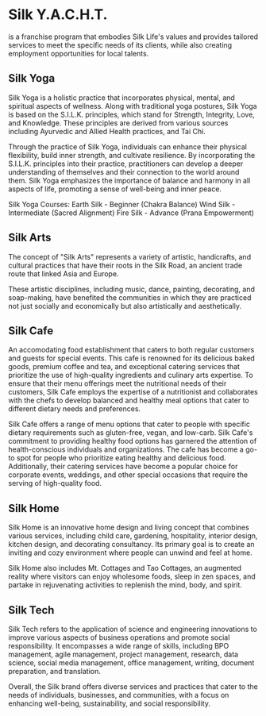 # Silk Y.A.C.H.T. 
is a franchise program that embodies Silk Life's values and provides tailored services to meet the specific needs of its clients, while also creating employment opportunities for local talents.


## Silk Yoga
Silk Yoga is a holistic practice that incorporates physical, mental, and spiritual aspects of wellness. Along with traditional yoga postures, Silk Yoga is based on the S.I.L.K. principles, which stand for Strength, Integrity, Love, and Knowledge. These principles are derived from various sources including Ayurvedic and Allied Health practices, and Tai Chi.

Through the practice of Silk Yoga, individuals can enhance their physical flexibility, build inner strength, and cultivate resilience. By incorporating the S.I.L.K. principles into their practice, practitioners can develop a deeper understanding of themselves and their connection to the world around them. Silk Yoga emphasizes the importance of balance and harmony in all aspects of life, promoting a sense of well-being and inner peace.

Silk Yoga Courses: Earth Silk - Beginner (Chakra Balance) Wind Silk - Intermediate (Sacred Alignment) Fire Silk - Advance (Prana Empowerment)


## Silk Arts
The concept of "Silk Arts" represents a variety of artistic, handicrafts, and cultural practices that have their roots in the Silk Road, an ancient trade route that linked Asia and Europe. 

These artistic disciplines, including music, dance, painting, decorating, and soap-making, have benefited the communities in which they are practiced not just socially and economically but also artistically and aesthetically.

## Silk Cafe
An accomodating food establishment that caters to both regular customers and guests for special events. This cafe is renowned for its delicious baked goods, premium coffee and tea, and exceptional catering services that prioritize the use of high-quality ingredients and culinary arts expertise.
To ensure that their menu offerings meet the nutritional needs of their customers, Silk Cafe employs the expertise of a nutritionist and collaborates with the chefs to develop balanced and healthy meal options that cater to different dietary needs and preferences.

Silk Cafe offers a range of menu options that cater to people with specific dietary requirements such as gluten-free, vegan, and low-carb.
Silk Cafe's commitment to providing healthy food options has garnered the attention of health-conscious individuals and organizations. The cafe has become a go-to spot for people who prioritize eating healthy and delicious food. Additionally, their catering services have become a popular choice for corporate events, weddings, and other special occasions that require the serving of high-quality food.

## Silk Home
Silk Home is an innovative home design and living concept that combines various services, including child care, gardening, hospitality, interior design, kitchen design, and decorating consultancy. Its primary goal is to create an inviting and cozy environment where people can unwind and feel at home. 

Silk Home also includes Mt. Cottages and Tao Cottages, an augmented reality where visitors can enjoy wholesome foods, sleep in zen spaces, and partake in rejuvenating activities to replenish the mind, body, and spirit.

## Silk Tech
Silk Tech refers to the application of science and engineering innovations to improve various aspects of business operations and promote social responsibility. 
It encompasses a wide range of skills, including BPO management, agile management, project management, research, data science, social media management, office management, writing, document preparation, and translation. 

Overall, the Silk brand offers diverse services and practices that cater to the needs of individuals, businesses, and communities, with a focus on enhancing well-being, sustainability, and social responsibility.
